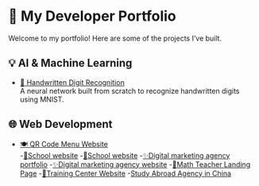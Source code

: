 # 🚀 My Developer Portfolio

Welcome to my portfolio! Here are some of the projects I’ve built.

## 💡 AI & Machine Learning
- [🧠 Handwritten Digit Recognition](https://github.com/tonpseudo/digit-recognizer)  
  A neural network built from scratch to recognize handwritten digits using MNIST.

## 🌐 Web Development
- [🍽️ QR Code Menu Website](https://github.com/OthmaneBelkarda1/GustoFinoMenu)  
-[📕School website](https://github.com/OthmaneBelkarda1/Alqos-GS)
-[📖School website](https://github.com/OthmaneBelkarda1/Ecole-Capucine)
-[✨Digital marketing agency portfolio](https://github.com/OthmaneBelkarda1/ReachMediagency)
-[✨Digital marketing agency website]((https://github.com/OthmaneBelkarda1/ReachMediaSite))
-[🧮Math Teacher Landing Page](https://github.com/OthmaneBelkarda1/RabieMath)
-[📒Training Center Website](https://github.com/OthmaneBelkarda1/CentreDeFormation)
-[Study Abroad Agency in China](https://github.com/OthmaneBelkarda1/ChineVIP)

